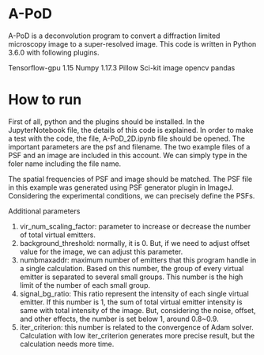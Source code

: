 # A-PoD

A-PoD is a deconvolution program to convert a diffraction limited microscopy image to a super-resolved image. This code is written in Python 3.6.0 with following plugins. 

Tensorflow-gpu 1.15
Numpy 1.17.3
Pillow
Sci-kit image
opencv
pandas


# How to run
First of all, python and the plugins should be installed. In the JupyterNotebook file, the details of this code is explained.
In order to make a test with the code, the file, A-PoD_2D.ipynb file should be opened. The important parameters are the psf and filename. The two example files of a PSF and an image are included in this account. We can simply type in the foler name including the file name. 

The spatial frequencies of PSF and image should be matched. The PSF file in this example was generated using PSF generator plugin in ImageJ. Considering the experimental conditions, we can precisely define the PSFs.

Additional parameters
1) vir_num_scaling_factor: parameter to increase or decrease the number of total virtual emitters.
2) background_threshold: normally, it is 0. But, if we need to adjust offset value for the image, we can adjust this parameter.
3) numbmaxaddr: maximum number of emitters that this program handle in a single calculation. Based on this number, the group of every virtual emitter is separated to several small groups. This number is the high limit of the number of each small group.
4) signal_bg_ratio: This ratio represent the intensity of each single virtual emitter. If this number is 1, the sum of total virtual emitter intensity is same with total intensity of the image. But, considering the noise, offset, and other effects, the number is set below 1, around 0.8~0.9.
5) iter_criterion: this number is related to the convergence of Adam solver. Calculation with low iter_criterion generates more precise result, but the calculation needs more time.


